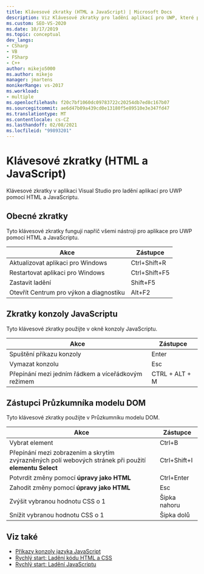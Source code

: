 ```yaml
---
title: Klávesové zkratky (HTML a JavaScript) | Microsoft Docs
description: Viz Klávesové zkratky pro ladění aplikací pro UWP, které používají HTML a JavaScript. K dispozici jsou zkratky pro okno konzoly JavaScriptu a pro Průzkumníka modelu DOM.
ms.custom: SEO-VS-2020
ms.date: 10/17/2019
ms.topic: conceptual
dev_langs:
- CSharp
- VB
- FSharp
- C++
author: mikejo5000
ms.author: mikejo
manager: jmartens
monikerRange: vs-2017
ms.workload:
- multiple
ms.openlocfilehash: f20c7bf1060dc09783722c20254db7ed8c167b07
ms.sourcegitcommit: ae6d47b09a439cd0e13180f5e89510e3e347fd47
ms.translationtype: MT
ms.contentlocale: cs-CZ
ms.lasthandoff: 02/08/2021
ms.locfileid: "99893201"
---
```

# <a name="keyboard-shortcuts-html-and-javascript"></a>Klávesové zkratky (HTML a JavaScript)

Klávesové zkratky v aplikaci Visual Studio pro ladění aplikací pro UWP pomocí HTML a JavaScriptu.

## <a name="general-shortcuts"></a>Obecné zkratky

 Tyto klávesové zkratky fungují napříč všemi nástroji pro aplikace pro UWP pomocí HTML a JavaScriptu.

|Akce|Zástupce|
|------------|--------------|
|Aktualizovat aplikaci pro Windows|Ctrl+Shift+R|
|Restartovat aplikaci pro Windows|Ctrl+Shift+F5|
|Zastavit ladění|Shift+F5|
|Otevřít Centrum pro výkon a diagnostiku|Alt+F2|

## <a name="javascript-console-shortcuts"></a>Zkratky konzoly JavaScriptu

 Tyto klávesové zkratky použijte v okně konzoly JavaScriptu.

|Akce|Zástupce|
|------------|--------------|
|Spuštění příkazu konzoly|Enter|
|Vymazat konzolu|Esc|
|Přepínání mezi jedním řádkem a víceřádkovým režimem|CTRL + ALT + M|

## <a name="dom-explorer-shortcuts"></a>Zástupci Průzkumníka modelu DOM

 Tyto klávesové zkratky použijte v Průzkumníku modelu DOM.

|Akce|Zástupce|
|------------|--------------|
|Vybrat element|Ctrl+B|
|Přepínání mezi zobrazením a skrytím zvýrazněných polí webových stránek při použití **elementu Select**|Ctrl+Shift+I|
|Potvrdit změny pomocí **úpravy jako HTML**|Ctrl+Enter|
|Zahodit změny pomocí **úpravy jako HTML**|Esc|
|Zvýšit vybranou hodnotu CSS o 1|Šipka nahoru|
|Snížit vybranou hodnotu CSS o 1|Šipka dolů|

## <a name="see-also"></a>Viz také
- [Příkazy konzoly jazyka JavaScript](../debugger/javascript-console-commands.md?view=vs-2017&preserve-view=true)
- [Rychlý start: Ladění kódu HTML a CSS](../debugger/quickstart-debug-html-and-css.md?view=vs-2017&preserve-view=true)
- [Rychlý start: Ladění JavaScriptu](../debugger/quickstart-debug-javascript-using-the-console.md?view=vs-2017&preserve-view=true)